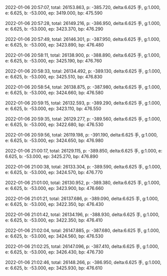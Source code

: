 2022-01-06 20:57:07, total: 26153.863, p: -385.720, delta:6.625 手, g:1.000, e: 6.625, b: -53.000, ep: 3419.000, bp: 475.590

2022-01-06 20:57:28, total: 26149.216, p: -386.950, delta:6.625 手, g:1.000, e: 6.625, b: -53.000, ep: 3423.370, bp: 476.290

2022-01-06 20:57:49, total: 26146.301, p: -387.950, delta:6.625 手, g:1.000, e: 6.625, b: -53.000, ep: 3423.890, bp: 476.480

2022-01-06 20:58:11, total: 26138.900, p: -388.890, delta:6.625 手, g:1.000, e: 6.625, b: -53.000, ep: 3425.190, bp: 476.760

2022-01-06 20:58:33, total: 26134.492, p: -389.130, delta:6.625 手, g:1.000, e: 6.625, b: -53.000, ep: 3425.510, bp: 476.830

2022-01-06 20:58:54, total: 26138.875, p: -387.980, delta:6.625 手, g:1.000, e: 6.625, b: -53.000, ep: 3424.660, bp: 476.580

2022-01-06 20:59:15, total: 26132.593, p: -389.290, delta:6.625 手, g:1.000, e: 6.625, b: -53.000, ep: 3423.110, bp: 476.550

2022-01-06 20:59:35, total: 26129.277, p: -389.560, delta:6.625 手, g:1.000, e: 6.625, b: -53.000, ep: 3422.680, bp: 476.530

2022-01-06 20:59:56, total: 26119.198, p: -391.190, delta:6.625 手, g:1.000, e: 6.625, b: -53.000, ep: 3424.650, bp: 476.980

2022-01-06 21:00:17, total: 26129.115, p: -389.850, delta:6.625 手, g:1.000, e: 6.625, b: -53.000, ep: 3425.270, bp: 476.890

2022-01-06 21:00:38, total: 26133.304, p: -389.590, delta:6.625 手, g:1.000, e: 6.625, b: -53.000, ep: 3424.570, bp: 476.770

2022-01-06 21:01:00, total: 26130.952, p: -389.380, delta:6.625 手, g:1.000, e: 6.625, b: -53.000, ep: 3423.900, bp: 476.660

2022-01-06 21:01:21, total: 26137.686, p: -389.090, delta:6.625 手, g:1.000, e: 6.625, b: -53.000, ep: 3422.350, bp: 476.430

2022-01-06 21:01:42, total: 26134.196, p: -388.930, delta:6.625 手, g:1.000, e: 6.625, b: -53.000, ep: 3422.350, bp: 476.410

2022-01-06 21:02:04, total: 26147.885, p: -387.680, delta:6.625 手, g:1.000, e: 6.625, b: -53.000, ep: 3424.560, bp: 476.530

2022-01-06 21:02:25, total: 26147.096, p: -387.410, delta:6.625 手, g:1.000, e: 6.625, b: -53.000, ep: 3426.430, bp: 476.730

2022-01-06 21:02:46, total: 26148.266, p: -386.950, delta:6.625 手, g:1.000, e: 6.625, b: -53.000, ep: 3425.930, bp: 476.610